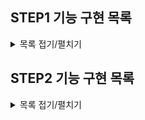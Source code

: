 ## STEP1 기능 구현 목록

<details>
<summary>목록 접기/펼치기</summary>
<div markdown="1">

- 장바구니 API 연동
  - [x] 장바구니 목록 조회
  - [x] 장바구니 아이템 추가
  - [x] 장바구니 아이템 수량 조회
  - [x] 장바구니 아이템 수량 변경
  - [x] 장바구니 아이템 삭제
- Recoil로 장바구니 상태 관리
  - [x] 상품 목록 조회
  - [x] 상품 종류 수량
  - [x] 개별 상품의 수량
  - [x] 개별 상품 삭제
  - [x] 전체 상품의 선택 여부
  - [x] 개별 상품의 선택 여부
  - [x] 개별 상품의 수량 업데이트
  - [x] 주문 금액
  - [x] 배송비
  - [x] 총 결제 금액
- Storage
  - [x] 장바구니의 상품 선택 상태를 스토리지에 저장 및 불러오기
  - [x] 새로고침 시에도 장바구니 상태 유지
- UI 컴포넌트 작업
  - [x] Header
  - [x] CartHeader
  - [x] CartItemCardList
  - [x] CartItemCard
  - [x] CartSummary
    - [x] CartSummaryItem
  - [x] HeaderButton
  - [x] ConfirmButton
  - [x] ActionButton
    - [x] CheckButton
    - [x] Plus/Minus Button
    - [x] Select Button
- UI 페이지 작업
  - [x] CartPage
  - [x] OrderConfirmationPage
  - [x] 라우터
- Storybook
  - [ ]
- RTL
  - [x] 상품 목록 조회, 상품 총 수량 초기값 테스트
  - [x] 상품 종류 수량, 주문 금액 초기값 테스트
  - [x] 장바구니 데이터 로딩: mockData를 통해 초기 장바구니 데이터를 정상적으로 불러오는지 테스트
  - [x] 게별 상품 선택 기능: 개별 상품의 선택/해제 여부가 정상적으로 변경되는지 테스트
  - [x] 전체 상품 선택 기능: 전체 상품의 선택/해제 여부가 정상적으로 변경되는지 테스트
  - [x] 결제 금액 계산: 선택된 상품들의 가격 합계가 결제 금액으로 정상 반영되는지 테스트
  - [x] 배송비 계산: 결제 금액에 따라 배송비가 정상적으로 계산되는지 (10만원 이상 무료) 테스트
  - [x] 수량 변경 기능: 상품의 수량을 변경할 때 올바르게 반영되는지 테스트
  - [ ] 상품 제거 기능: 장바구니에서 상품을 제거할 때 정상적으로 동작하는지 테스트

</div>
</details>

## STEP2 기능 구현 목록

<details>
<summary>목록 접기/펼치기</summary>
<div markdown="1">

- 쿠폰 API 연동

  - [ ] 쿠폰 목록 조회

- Recoil로 장바구니 상태 관리
  - [ ] 쿠폰 리스트
  - [ ] 선택된 쿠폰
  - [ ] 쿠폰을 통한 할인 금액
  - [ ] 배송비
  - [ ] 최종 결제 금액
- UI 컴포넌트 작업

  - [x] ApplyCouponButton
  - [x] ShippingInfo
  - [ ] CouponSelectionModal
  - [x] CouponDescription
  - [x] CouponList
  - [x] CouponItem
  - [ ] SubmitCouponButton

- UI 페이지 작업
  - [x] OrderConfirmation
  - [x] PaymentsConfirmation
- RTL

</div>
</details>
